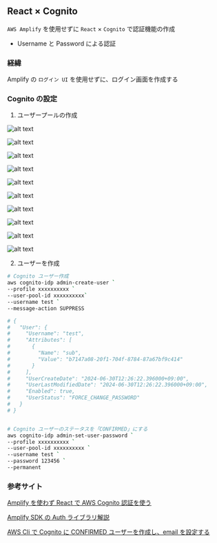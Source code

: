 ## React × Cognito

`AWS Amplify` を使用せずに `React` × `Cognito` で認証機能の作成

- Username と Password による認証

### 経緯

Amplify の `ログイン UI` を使用せずに、ログイン画面を作成する

### Cognito の設定

1. ユーザープールの作成

![alt text](image.png)

![alt text](image-1.png)

![alt text](image-2.png)

![alt text](image-3.png)

![alt text](image-4.png)

![alt text](image-5.png)

![alt text](image-6.png)

![alt text](image-7.png)

![alt text](image-8.png)

![alt text](image-9.png)

2. ユーザーを作成

```bash
# Cognito ユーザー作成
aws cognito-idp admin-create-user `
--profile xxxxxxxxxx `
--user-pool-id xxxxxxxxxx`
--username test `
--message-action SUPPRESS

# {
#   "User": {
#     "Username": "test",
#     "Attributes": [
#       {
#         "Name": "sub",
#         "Value": "b7147a08-20f1-704f-8784-87a67bf9c414"
#       }
#     ],
#     "UserCreateDate": "2024-06-30T12:26:22.396000+09:00",
#     "UserLastModifiedDate": "2024-06-30T12:26:22.396000+09:00",
#     "Enabled": true,
#     "UserStatus": "FORCE_CHANGE_PASSWORD"
#   }
# }


# Cognito ユーザーのステータスを「CONFIRMED」にする
aws cognito-idp admin-set-user-password `
--profile xxxxxxxxxx `
--user-pool-id xxxxxxxxxx `
--username test `
--password 123456 `
--permanent
```

### 参考サイト

[Amplify を使わず React で AWS Cognito 認証を使う](https://mseeeen.msen.jp/react-auth-with-ready-made-cognito/)

[Amplify SDK の Auth ライブラリ解説](https://zenn.dev/dove/articles/bb062581280b8d)

[AWS Cli で Cognito に CONFIRMED ユーザーを作成し、email を設定する](https://zenn.dev/longbridge/articles/56678cbb919d61)
